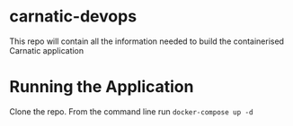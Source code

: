 # carnatic-devops
This repo will contain all the information needed to build the containerised Carnatic application
# Running the Application
Clone the repo. From the command line run
``` docker-compose up -d ```
